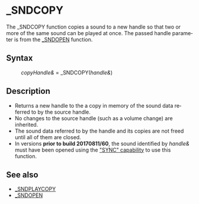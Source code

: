 <style>pre.codeide, pre.outputfixed, .outputcrt0 { background-color: #000 !important; color: #FFF !important; }</style><!DOCTYPE html>
<html class="client-nojs" dir="ltr" lang="en">
<head>
<title>_SNDCOPY - QB64 Phoenix Edition Wiki</title>
</head>
<body class="mediawiki ltr sitedir-ltr mw-hide-empty-elt ns-0 ns-subject page-SNDCOPY rootpage-SNDCOPY skin-vector action-view skin-vector-legacy vector-feature-language-in-header-enabled vector-feature-language-in-main-page-header-disabled vector-feature-language-alert-in-sidebar-disabled vector-feature-sticky-header-disabled vector-feature-sticky-header-edit-disabled vector-feature-table-of-contents-disabled vector-feature-visual-enhancement-next-disabled">
<div class="mw-body" id="content" role="main">
<a id="top"></a>
<h1 class="firstHeading mw-first-heading" id="firstHeading">_SNDCOPY</h1>
<div class="vector-body" id="bodyContent">
<div class="mw-body-content mw-content-ltr" dir="ltr" id="mw-content-text" lang="en"><div class="mw-parser-output"><p>The <a class="mw-selflink selflink">_SNDCOPY</a> function copies a sound to a new handle so that two or more of the same sound can be played at once. The passed handle parameter is from the <a href="SNDOPEN" title="SNDOPEN">_SNDOPEN</a> function.
</p>
<h2><span class="mw-headline" id="Syntax">Syntax</span></h2>
<dl><dd><i>copyHandle&amp;</i> = <a class="mw-selflink selflink">_SNDCOPY</a>(<i>handle&amp;</i>)</dd></dl>
<p>
</p>
<h2><span class="mw-headline" id="Description">Description</span></h2>
<ul><li>Returns a new handle to the a copy in memory of the sound data referred to by the source handle.</li>
<li>No changes to the source handle (such as a volume change) are inherited.</li>
<li>The sound data referred to by the handle and its copies are not freed until all of them are closed.</li>
<li>In versions <b>prior to build 20170811/60</b>, the sound identified by <i>handle&amp;</i> must have been opened using the <a href="SNDOPEN" title="SNDOPEN">"SYNC" capability</a> to use this function.</li></ul>
<p>
</p>
<h2><span class="mw-headline" id="See_also">See also</span></h2>
<ul><li><a href="SNDPLAYCOPY" title="SNDPLAYCOPY">_SNDPLAYCOPY</a></li>
<li><a href="SNDOPEN" title="SNDOPEN">_SNDOPEN</a></li></ul>
<p>
</p>
<!-- 
NewPP limit report
Cached time: 20240715062452
Cache expiry: 86400
Reduced expiry: false
Complications: [show‐toc]
CPU time usage: 0.018 seconds
Real time usage: 0.029 seconds
Preprocessor visited node count: 25/1000000
Post‐expand include size: 582/2097152 bytes
Template argument size: 25/2097152 bytes
Highest expansion depth: 3/100
Expensive parser function count: 0/100
Unstrip recursion depth: 0/20
Unstrip post‐expand size: 0/5000000 bytes
-->
<!--
Transclusion expansion time report (%,ms,calls,template)
100.00%   17.463      1 -total
 34.61%    6.044      1 Template:PageSyntax
 17.32%    3.025      1 Template:PageDescription
 16.62%    2.902      1 Template:PageNavigation
 14.58%    2.546      3 Template:Parameter
 12.60%    2.200      1 Template:PageSeeAlso
-->
<!-- Saved in parser cache with key qb64pnix_mw19894-mwmb_:pcache:idhash:331-0!canonical and timestamp 20240715062452 and revision id 381.
 -->
</div>
</div>
</div>
</div>
</body>
</html>